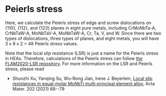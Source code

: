 # Peierls stress

Here, we calculate the Peierls stress of edge and screw dislocations on {110}, {112}, and {123} planes in eight pure metals, including CrMoNbTa-A, CrNbTaW-A, MoNbTaV-A, MoNbTaW-A, Cr, Ta, V, and W. Since there are two types of dislocations, three types of planes, and eight metals, you will have 3 x 8 x 2 = 48 Peierls stress values.

Note that the local slip resistance (LSR) is just a name for the Peierls stress in HEAs. Therefore, calculations of the Peierls stress can follow [the FLAM2020-LSR repository](https://github.com/shuozhixu/FLAM2020-LSR). For more information on the LSR and Peierls stress, please read

- Shuozhi Xu, Yanqing Su, Wu-Rong Jian, Irene J. Beyerlein, [Local slip resistances in equal-molar MoNbTi multi-principal element alloy](http://dx.doi.org/10.1016/j.actamat.2020.10.042), Acta Mater. 202 (2021) 68--79
